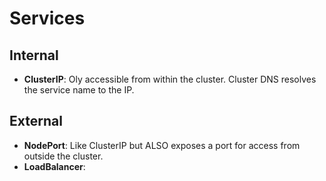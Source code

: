 # Services
        
## Internal

* **ClusterIP**: Oly accessible from within the cluster.  Cluster DNS resolves the service name to the IP.
                   
## External

* **NodePort**:  Like ClusterIP but ALSO exposes a port for access from outside the cluster.
* **LoadBalancer**:
